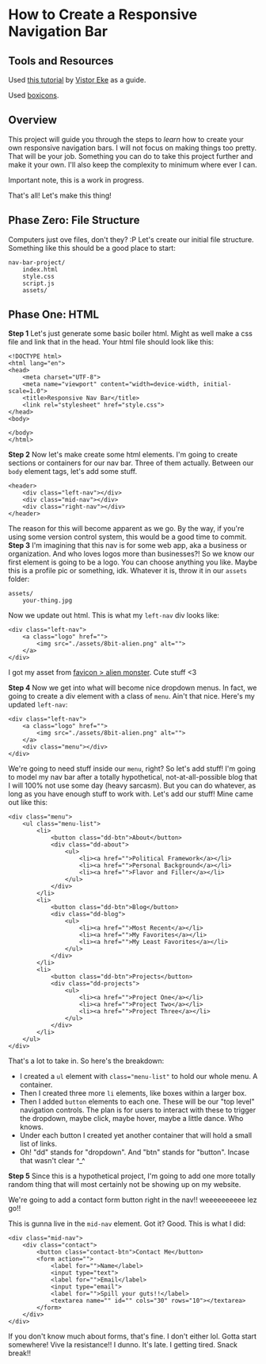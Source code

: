 # How to Create a Responsive Navigation Bar

## Tools and Resources
Used [this tutorial](https://www.freecodecamp.org/news/how-to-build-a-responsive-navigation-bar-with-dropdown-menu-using-javascript/) by [Vistor Eke](https://github.com/Evavic44/responsive-navbar-with-dropdown) as a guide.

Used [boxicons](https://github.com/atisawd/boxicons).

## Overview
This project will guide you through the steps to *learn* how to create your own responsive navigation bars. I will not focus on making things too pretty. That will be your job. Something you can do to take this project further and make it your own. I'll also keep the complexity to minimum where ever I can.

Important note, this is a work in progress.

That's all! Let's make this thing!

## Phase Zero: File Structure
Computers just ove files, don't they? :P Let's create our initial file structure. Something like this should be a good place to start:
```
nav-bar-project/
    index.html
    style.css
    script.js
    assets/
```

## Phase One: HTML
**Step 1**
Let's just generate some basic boiler html. Might as well make a css file and link that in the head. Your html file should look like this:
```
<!DOCTYPE html>
<html lang="en">
<head>
    <meta charset="UTF-8">
    <meta name="viewport" content="width=device-width, initial-scale=1.0">
    <title>Responsive Nav Bar</title>
    <link rel="stylesheet" href="style.css">
</head>
<body>
    
</body>
</html>
```
**Step 2**
Now let's make create some html elements. I'm going to create sections or containers for our nav bar. Three of them actually. Between our `body` element tags, let's add some stuff.
```
<header>
    <div class="left-nav"></div>
    <div class="mid-nav"></div>
    <div class="right-nav"></div>
</header>
```
The reason for this will become apparent as we go.
By the way, if you're using some version control system, this would be a good time to commit.
**Step 3**
I'm imagining that this nav is for some web app, aka a business or organization. And who loves logos more than businesses?! So we know our first element is going to be a logo. You can choose anything you like. Maybe this is a profile pic or something, idk.
Whatever it is, throw it in our `assets` folder:
```
assets/
    your-thing.jpg
```
Now we update out html. This is what my `left-nav` div looks like:
```
<div class="left-nav">
    <a class="logo" href="">
        <img src="./assets/8bit-alien.png" alt="">
    </a>
</div>
```
I got my asset from [favicon > alien monster](https://favicon.io/emoji-favicons/alien-monster). Cute stuff <3

**Step 4**
Now we get into what will become nice dropdown menus. In fact, we going to create a div element with a class of `menu`. Ain't that nice. Here's my updated `left-nav`:
```
<div class="left-nav">
    <a class="logo" href="">
        <img src="./assets/8bit-alien.png" alt="">
    </a>
    <div class="menu"></div>
</div>
```
We're going to need stuff inside our `menu`, right? So let's add stuff! I'm going to model my nav bar after a totally hypothetical, not-at-all-possible blog that I will 100% not use some day (heavy sarcasm). But you can do whatever, as long as you have enough stuff to work with.
Let's add our stuff! Mine came out like this:
```
<div class="menu">
    <ul class="menu-list">
        <li>
            <button class="dd-btn">About</button>
            <div class="dd-about">
                <ul>
                    <li><a href="">Political Framework</a></li>
                    <li><a href="">Personal Background</a></li>
                    <li><a href="">Flavor and Filler</a></li>
                </ul>
            </div>
        </li>
        <li>
            <button class="dd-btn">Blog</button>
            <div class="dd-blog">
                <ul>
                    <li><a href="">Most Recent</a></li>
                    <li><a href="">My Favorites</a></li>
                    <li><a href="">My Least Favorites</a></li>
                </ul>
            </div>
        </li>
        <li>
            <button class="dd-btn">Projects</button>
            <div class="dd-projects">
                <ul>
                    <li><a href="">Project One</a></li>
                    <li><a href="">Project Two</a></li>
                    <li><a href="">Project Three</a></li>
                </ul> 
            </div>
        </li>
    </ul>
</div>
```
That's a lot to take in. So here's the breakdown:
- I created a `ul` element with `class="menu-list"` to hold our whole menu. A container.
- Then I created three more `li` elements, like boxes within a larger box.
- Then I added `button` elements to each one. These will be our "top level" navigation controls. The plan is for users to interact with these to trigger the dropdown, maybe click, maybe hover, maybe a little dance. Who knows.
- Under each button I created yet another container that will hold a small list of links.
- Oh! "dd" stands for "dropdown". And "btn" stands for "button". Incase that wasn't clear ^_^

**Step 5**
Since this is a hypothetical project, I'm going to add one more totally random thing that will most certainly not be showing up on my website.

We're going to add a contact form button right in the nav!! weeeeeeeeee lez go!!

This is gunna live in the `mid-nav` element. Got it? Good.
This is what I did:
```
<div class="mid-nav">
    <div class="contact">
        <button class="contact-btn">Contact Me</button>
        <form action="">
            <label for="">Name</label>
            <input type="text">
            <label for="">Email</label>
            <input type="email">
            <label for="">Spill your guts!!</label>
            <textarea name="" id="" cols="30" rows="10"></textarea>
        </form>
    </div>
</div>
```
If you don't know much about forms, that's fine. I don't either lol. Gotta start somewhere! Vive la resistance!! I dunno. It's late. I getting tired. Snack break!!